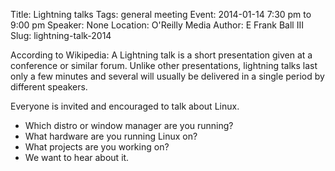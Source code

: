 Title: Lightning talks
Tags: general meeting
Event: 2014-01-14 7:30 pm to 9:00 pm
Speaker: None
Location: O'Reilly Media
Author: E Frank Ball III
Slug: lightning-talk-2014

According to Wikipedia:  A Lightning talk is a short presentation given at a conference or similar forum.  Unlike other presentations, lightning talks last only a few minutes and several will usually be delivered in a single period by different speakers.

Everyone is invited and encouraged to talk about Linux.
- Which distro or window manager are you running?
- What hardware are you running Linux on?
- What projects are you working on?
- We want to hear about it.
